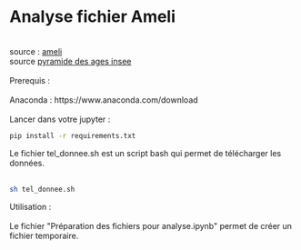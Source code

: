 # Analyse fichier Ameli
<br>
source : <a href="https://data.ameli.fr/pages/home/">ameli</a><br>
source <a href="https://www.insee.fr/fr/outil-interactif/5014911/pyramide.htm">pyramide des ages insee</a><br>
<br>
Prerequis :<br>
<br>
Anaconda : <a herf="https://www.anaconda.com/download">https://www.anaconda.com/download</a><br>
<br>
Lancer dans votre jupyter : <br>

```bash
pip install -r requirements.txt
```

Le fichier tel_donnee.sh est un script bash qui permet de télécharger les données.<br>
<br>

```bash
sh tel_donnee.sh
```

Utilisation :<br>
<br>
Le fichier "Préparation des fichiers pour analyse.ipynb" permet de créer un fichier temporaire.<br>
<br>



